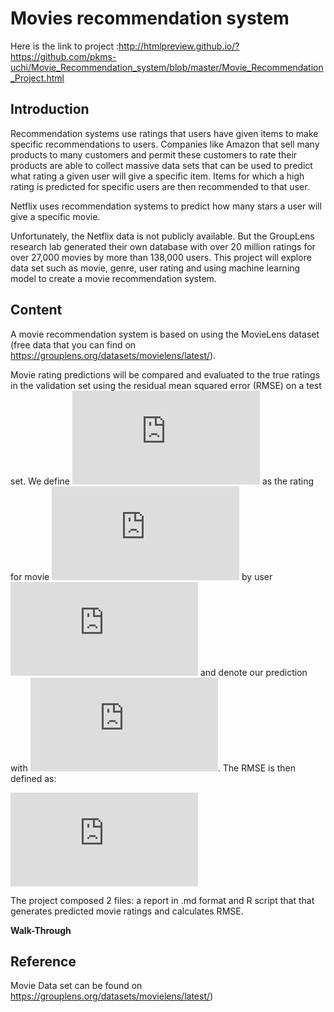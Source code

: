 # Movies recommendation system

Here is the link to project :http://htmlpreview.github.io/?https://github.com/pkms-uchi/Movie_Recommendation_system/blob/master/Movie_Recommendation_Project.html

## Introduction

Recommendation systems use ratings
that users have given items to make specific recommendations to users.
Companies like Amazon that sell many products to many customers
and permit these customers to rate their products
are able to collect massive data sets that
can be used to predict what rating a given user will give a specific item. Items for which a high rating is predicted for specific users
are then recommended to that user.  

Netflix uses recommendation systems to predict how many stars
a user will give a specific movie.  

Unfortunately, the Netflix data is not publicly available.
But the GroupLens research lab generated their own database
with over 20 million ratings for over 27,000 movies
by more than 138,000 users. This project will explore data set such as movie, genre, user rating and using machine learning model to create a movie recommendation system.  

## Content
A movie recommendation system is based on using the MovieLens dataset (free data that you can find on https://grouplens.org/datasets/movielens/latest/). 


Movie rating predictions will be compared and evaluated to the true ratings in the validation set using the residual mean squared error (RMSE) on a test set. We define ![yui](https://latex.codecogs.com/gif.latex?%5Cinline%20y_%7Bu%2Ci%7D) as the rating for movie ![i](https://latex.codecogs.com/gif.latex?%5Cinline%20i) by user ![u](https://latex.codecogs.com/gif.latex?%5Cinline%20u) and denote our prediction with ![hatY_{u,i}](https://latex.codecogs.com/gif.latex?%5Cinline%20%5Chat%7By%7D_%7Bu%2Ci%7D). The RMSE is then defined as:      

![](https://latex.codecogs.com/gif.latex?%5Cdpi%7B120%7D%20%5Cmbox%7BRMSE%7D%20%3D%20%5Csqrt%7B%5Cfrac%7B1%7D%7BN%7D%5Csum_%7Bu%2Ci%7D%5E%7BN%7D%28%5Chat%7By%7D_%7Bu%2Ci%7D%20-y_%7Bu%2Ci%7D%29%5E2%7D)

The project composed 2 files: a report in .md format and R script that that generates predicted movie ratings and calculates RMSE. 

**Walk-Through**


## Reference

Movie Data set can be found on https://grouplens.org/datasets/movielens/latest/)
